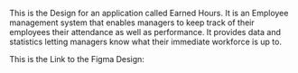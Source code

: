 This is the Design for an application called Earned Hours. It is an Employee management system that enables managers to keep track of their employees their attendance as well as performance. It provides data and statistics letting managers know what their immediate workforce is up to.

This is the Link to the Figma Design:
